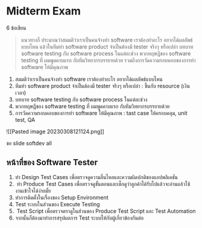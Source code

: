# Midterm Exam

6 ข้อเขียน

>แนวทางก็ ประมาณว่าสมมติว่าเราเป็นคนจ้างทำ software เราต้องทำอะไร อยากได้ผลลัพธ์แบบไหน
>แล้วในทีมทำ software product จำเป็นต้องมี tester จริงๆ หรือเปล่า 
>บทบาท software testing กับ software process ในแต่ละช่วง
>พวกทฤษฎีของ software testing ที่ ผมพูดคาบแรก กับทีมวิทยากรบรรยายด้วย
>รวมถึงการวัดความรอบคอบของการทำ software ให้มีคุณภาพ

1. สมมติว่าเราเป็นคนจ้างทำ software เราต้องทำอะไร อยากได้ผลลัพธ์แบบไหน
2. ทีมทำ software product จำเป็นต้องมี tester จริงๆ หรือเปล่า : ขึ้นกับ resource (เงินเวลา)
3. บทบาท software testing กับ software process ในแต่ละช่วง
4. พวกทฤษฎีของ software testing ที่ ผมพูดคาบแรก กับทีมวิทยากรบรรยายด้วย
5. การวัดความรอบคอบของการทำ software ให้มีคุณภาพ : tast case ให้ครอบคลุม, unit test, QA 

![[Pasted image 20230308121124.png]]

ขอ slide softdev all

## หน้าที่ของ Software Tester

1.  ทำ Design Test Cases เพื่อตรวจดูความลื่นไหลและความผิดปกติของแอปพลิเคชัน 
2.   ทำ Produce Test Cases เพื่อตรวจดูขั้นตอนและเช็กดูว่าลูกค้าได้รับไปแล้วจะอ่านแล้วใช้งานเข้าใจได้ง่ายมั้ย
3.  ทำการติดตั้งในเรื่องของ Setup Environment
4.  Test ระบบในส่วนของ Execute Testing
5.   Test Script เพื่อตรวจตราดูในส่วนของ Produce Test Script และ Test Automation
6.  จากนั้นก็ต้องมาทำการสรุปผลการ Test ระบบให้กับผู้เกี่ยวข้องกันต่อ